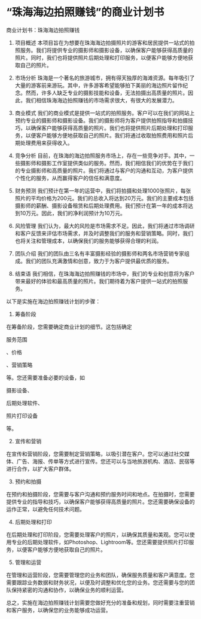# “珠海海边拍照赚钱”的商业计划书

商业计划书：珠海海边拍照赚钱

1. 项目概述
本项目旨在为想要在珠海海边拍摄照片的游客和居民提供一站式的拍照服务。我们将提供专业的摄影师和摄影设备，以确保客户能够获得高质量的照片。同时，我们也将提供照片后期处理和打印服务，以便客户能够方便地获取自己的照片。

2. 市场分析
珠海是一个著名的旅游城市，拥有得天独厚的海滩资源。每年吸引了大量的游客前来游玩。其中，许多游客希望能够拍下美丽的海边照片留作纪念。然而，许多人缺乏专业的摄影技能和设备，无法拍摄出高质量的照片。因此，我们相信珠海海边拍照赚钱的市场需求很大，有很大的发展潜力。

3. 商业模式
我们的商业模式是提供一站式的拍照服务。客户可以在我们的网站上预约专业的摄影师和摄影设备。我们的摄影师将为客户提供拍照指导和拍摄技巧，以确保客户能够获得高质量的照片。我们也将提供照片后期处理和打印服务，以便客户能够方便地获取自己的照片。我们将通过收取拍照费用和照片后期处理费用来获得收入。

4. 竞争分析
目前，在珠海的海边拍照服务市场上，存在一些竞争对手。其中，一些摄影师和摄影工作室提供类似的服务。然而，我们相信我们的优势在于我们的专业摄影师和高质量的照片。我们将通过与客户的沟通和互动，为客户提供个性化的服务，从而赢得客户的信任和满意度。

5. 财务预测
我们预计在第一年的运营中，我们将拍摄和处理1000张照片，每张照片的平均价格为200元。我们的总收入将达到20万元。我们的主要成本包括摄影师的薪酬、摄影设备租赁和后期处理费用。我们预计在第一年的成本将达到10万元。因此，我们的净利润预计为10万元。

6. 风险管理
我们认为，最大的风险是市场需求不足。因此，我们将通过市场调研和客户反馈来评估市场需求，并及时调整我们的服务和营销策略。同时，我们也将关注和管理成本，以确保我们的服务能够获得合理的利润。

7. 团队介绍
我们的团队由三名有丰富摄影经验的摄影师和两名市场营销专家组成。我们的团队充满激情和创意，致力于为客户提供最优质的服务。

8. 结束语
我们相信，在珠海海边拍照赚钱的市场中，我们的专业和创意将为客户带来最好的体验和最高质量的照片。我们期待着为客户提供一站式的拍照服务。





以下是实施在海边拍照赚钱计划的步骤：

1. 筹备阶段

在筹备阶段，您需要确定商业计划的细节。这包括确定



服务范围



、价格



、营销策略



等。您还需要准备必要的设备，如



摄影设备、



后期处理软件、



照片打印设备



等。

2. 宣传和营销

在宣传和营销阶段，您需要制定营销策略，以吸引潜在客户。您可以通过社交媒体、广告、海报、传单等方式进行宣传。您还可以与当地旅游机构、酒店、民宿等进行合作，以扩大客户群体。

3. 预约和拍摄

在预约和拍摄阶段，您需要与客户沟通和预约服务时间和地点。在拍摄时，您需要提供专业的指导和技巧，以确保客户能够获得高质量的照片。您还需要确保设备的运作正常，以避免任何技术问题。

4. 后期处理和打印

在后期处理和打印阶段，您需要处理客户的照片，以确保其质量和美观。您可以使用专业的后期处理软件，如Photoshop、Lightroom等。您还需要提供照片打印服务，以便客户能够方便地获取自己的照片。

5. 管理和运营

在管理和运营阶段，您需要管理您的业务和团队，确保服务质量和客户满意度。您需要跟踪业务数据和财务状况，以便及时调整和优化您的业务。您还需要与您的团队保持紧密的沟通和协作，以确保业务的顺利运营。

总之，实施在海边拍照赚钱计划需要您做好充分的准备和规划，同时需要注重营销和客户服务，以确保您的业务能够成功运营。



